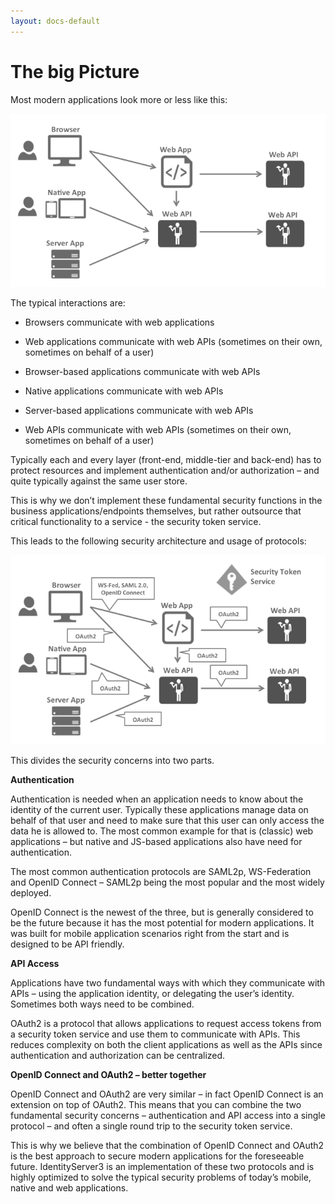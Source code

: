 ```yaml
---
layout: docs-default
---
```


# The big Picture

Most modern applications look more or less like this:

![modern application architecture](images/appArch.png)

The typical interactions are:

* Browsers communicate with web applications

* Web applications communicate with web APIs (sometimes on their own, sometimes on behalf of a user)

* Browser-based applications communicate with web APIs

* Native applications communicate with web APIs

* Server-based applications communicate with web APIs

* Web APIs communicate with web APIs (sometimes on their own, sometimes on behalf of a user)

Typically each and every layer (front-end, middle-tier and back-end) has to protect resources and
implement authentication and/or authorization – and quite typically against the same user store.

This is why we don’t implement these fundamental security functions in the business applications/endpoints themselves,
but rather outsource that critical functionality to a service - the security token service.

This leads to the following security architecture and usage of protocols:

![security protocols](images/protocols.png)

This divides the security concerns into two parts.

**Authentication**

Authentication is needed when an application needs to know about the identity of the current user.
Typically these applications manage data on behalf of that user and need to make sure that this user can only
access the data he is allowed to. The most common example for that is (classic) web applications –
but native and JS-based applications also have need for authentication.

The most common authentication protocols are SAML2p, WS-Federation and OpenID Connect – SAML2p being the
most popular and the most widely deployed.

OpenID Connect is the newest of the three, but is generally considered to be the future because it has the
most potential for modern applications. It was built for mobile application scenarios right from the start
and is designed to be API friendly.

**API Access**

Applications have two fundamental ways with which they communicate with APIs – using the application identity,
or delegating the user’s identity. Sometimes both ways need to be combined.

OAuth2 is a protocol that allows applications to request access tokens from a security token service and use them
to communicate with APIs. This reduces complexity on both the client applications as well as the APIs since
authentication and authorization can be centralized.

**OpenID Connect and OAuth2 – better together**

OpenID Connect and OAuth2 are very similar – in fact OpenID Connect is an extension on top of OAuth2.
This means that you can combine the two fundamental security concerns – authentication and API access into a single protocol –
and often a single round trip to the security token service.

This is why we believe that the combination of OpenID Connect and OAuth2 is the best approach to secure modern
applications for the foreseeable future. IdentityServer3 is an implementation of these two protocols and is
highly optimized to solve the typical security problems of today’s mobile, native and web applications.

